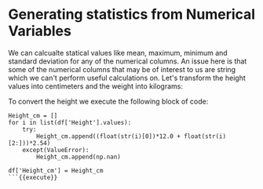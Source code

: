 # Generating statistics from Numerical Variables

We can calcualte statical values like mean, maximum, minimum and standard deviation for any of the numerical columns. An issue here is that some of the numerical columns that may be of interest to us are string which we can't perform useful calculations on. 
Let's transform the height values into centimeters and the weight into kilograms:

To convert the height we execute the following block of code:

```
Height_cm = []
for i in list(df['Height'].values):
    try:
        Height_cm.append((float(str(i)[0])*12.0 + float(str(i)[2:]))*2.54)
    except(ValueError):
        Height_cm.append(np.nan)
        
df['Height_cm'] = Height_cm
```{{execute}}
